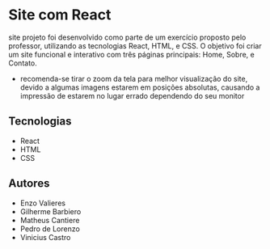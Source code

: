 
# Site com React

site projeto foi desenvolvido como parte de um exercício proposto pelo professor, utilizando as tecnologias React, HTML, e CSS. O objetivo foi criar um site funcional e interativo com três páginas principais: Home, Sobre, e Contato.
- recomenda-se tirar o zoom da tela para melhor visualização do site, devido a algumas imagens estarem em posições absolutas, causando a impressão de estarem no lugar errado dependendo do seu monitor
  

## Tecnologias

 - React
 - HTML
 - CSS


## Autores

- Enzo Valieres
- Gilherme Barbiero
- Matheus Cantiere
- Pedro de Lorenzo
- Vinicius Castro

